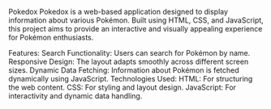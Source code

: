 Pokedox Pokedox is a web-based application designed to display information about various Pokémon. Built using HTML, CSS, and JavaScript, this project aims to provide an interactive and visually appealing experience for Pokémon enthusiasts.

Features: Search Functionality: Users can search for Pokémon by name. Responsive Design: The layout adapts smoothly across different screen sizes. Dynamic Data Fetching: Information about Pokémon is fetched dynamically using JavaScript. Technologies Used: HTML: For structuring the web content. CSS: For styling and layout design. JavaScript: For interactivity and dynamic data handling.
